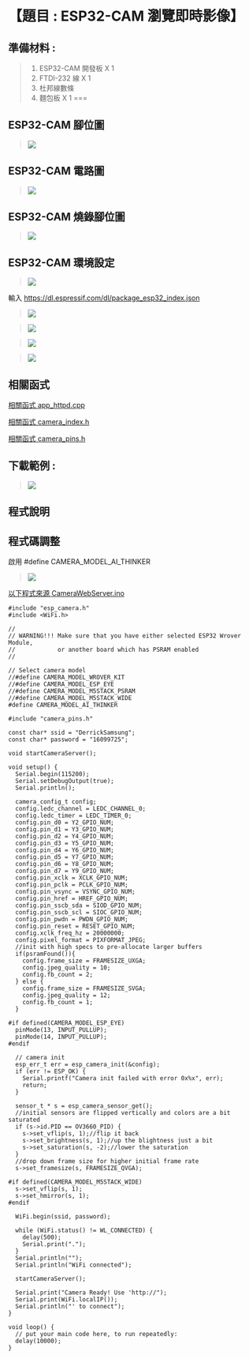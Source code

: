<h1>【題目 : ESP32-CAM 瀏覽即時影像】</h1>

## 準備材料 : 
>1. ESP32-CAM 開發板 X 1
>2. FTDI-232 線 X 1
>3. 杜邦線數條
>4. 麵包板 X 1
===

## ESP32-CAM 腳位圖 
>![](https://github.com/derricktsai0904/Arduino/blob/master/06.ESP32%E6%8E%A7%E5%88%B6/03.CameraWebServer/ESP32-CAM_pin.PNG?raw=true)

## ESP32-CAM 電路圖
>![](https://github.com/derricktsai0904/Arduino/blob/master/06.ESP32%E6%8E%A7%E5%88%B6/03.CameraWebServer/ESP32-CAM-FTDI-programmer-5V-supply.png?raw=true)

## ESP32-CAM 燒錄腳位圖
>![](https://github.com/derricktsai0904/Arduino/blob/master/06.ESP32%E6%8E%A7%E5%88%B6/03.CameraWebServer/ESP32-CAM-Burn.PNG?raw=true)

## ESP32-CAM 環境設定
>![](https://github.com/derricktsai0904/Arduino/blob/master/06.ESP32%E6%8E%A7%E5%88%B6/03.CameraWebServer/ESP32-CAM-Setting1.png?raw=true)

輸入 https://dl.espressif.com/dl/package_esp32_index.json
>![](https://github.com/derricktsai0904/Arduino/blob/master/06.ESP32%E6%8E%A7%E5%88%B6/03.CameraWebServer/ESP32-CAM-Setting2.png?raw=true)

>![](https://github.com/derricktsai0904/Arduino/blob/master/06.ESP32%E6%8E%A7%E5%88%B6/03.CameraWebServer/ESP32-CAM-Setting3.png?raw=true)

>![](https://github.com/derricktsai0904/Arduino/blob/master/06.ESP32%E6%8E%A7%E5%88%B6/03.CameraWebServer/ESP32-CAM-Setting4.png?raw=true)

>![](https://github.com/derricktsai0904/Arduino/blob/master/06.ESP32%E6%8E%A7%E5%88%B6/03.CameraWebServer/ESP32-CAM-Setting5.png?raw=true)

## 相關函式
[相關函式 app_httpd.cpp ]:https://github.com/derricktsai0904/Arduino/blob/master/06.ESP32%E6%8E%A7%E5%88%B6/03.CameraWebServer/app_httpd.cpp "app_httpd.cpp"
[相關函式 app_httpd.cpp ]

[相關函式 camera_index.h ]:https://github.com/derricktsai0904/Arduino/blob/master/06.ESP32%E6%8E%A7%E5%88%B6/03.CameraWebServer/camera_index.h "camera_index.h"
[相關函式 camera_index.h ]

[相關函式 camera_pins.h ]:https://github.com/derricktsai0904/Arduino/blob/master/06.ESP32%E6%8E%A7%E5%88%B6/03.CameraWebServer/camera_pins.h "camera_pins.h"
[相關函式 camera_pins.h ]


## 下載範例 : 
>![](https://github.com/derricktsai0904/Arduino/blob/master/06.ESP32%E6%8E%A7%E5%88%B6/03.CameraWebServer/ESP32-CAM-Burn.PNG?raw=true)

## 程式說明
## 程式碼調整
啟用  #define CAMERA_MODEL_AI_THINKER
>![](https://github.com/derricktsai0904/Arduino/blob/master/06.ESP32%E6%8E%A7%E5%88%B6/03.CameraWebServer/define.jpg?raw=true)


[以下程式來源 CameraWebServer.ino ]:https://github.com/derricktsai0904/Arduino/blob/master/06.ESP32%E6%8E%A7%E5%88%B6/03.CameraWebServer/CameraWebServer.ino "CameraWebServer.ino"
[以下程式來源 CameraWebServer.ino ]
``` arduino
#include "esp_camera.h"
#include <WiFi.h>

//
// WARNING!!! Make sure that you have either selected ESP32 Wrover Module,
//            or another board which has PSRAM enabled
//

// Select camera model
//#define CAMERA_MODEL_WROVER_KIT
//#define CAMERA_MODEL_ESP_EYE
//#define CAMERA_MODEL_M5STACK_PSRAM
//#define CAMERA_MODEL_M5STACK_WIDE
#define CAMERA_MODEL_AI_THINKER

#include "camera_pins.h"

const char* ssid = "DerrickSamsung";
const char* password = "16099725";

void startCameraServer();

void setup() {
  Serial.begin(115200);
  Serial.setDebugOutput(true);
  Serial.println();

  camera_config_t config;
  config.ledc_channel = LEDC_CHANNEL_0;
  config.ledc_timer = LEDC_TIMER_0;
  config.pin_d0 = Y2_GPIO_NUM;
  config.pin_d1 = Y3_GPIO_NUM;
  config.pin_d2 = Y4_GPIO_NUM;
  config.pin_d3 = Y5_GPIO_NUM;
  config.pin_d4 = Y6_GPIO_NUM;
  config.pin_d5 = Y7_GPIO_NUM;
  config.pin_d6 = Y8_GPIO_NUM;
  config.pin_d7 = Y9_GPIO_NUM;
  config.pin_xclk = XCLK_GPIO_NUM;
  config.pin_pclk = PCLK_GPIO_NUM;
  config.pin_vsync = VSYNC_GPIO_NUM;
  config.pin_href = HREF_GPIO_NUM;
  config.pin_sscb_sda = SIOD_GPIO_NUM;
  config.pin_sscb_scl = SIOC_GPIO_NUM;
  config.pin_pwdn = PWDN_GPIO_NUM;
  config.pin_reset = RESET_GPIO_NUM;
  config.xclk_freq_hz = 20000000;
  config.pixel_format = PIXFORMAT_JPEG;
  //init with high specs to pre-allocate larger buffers
  if(psramFound()){
    config.frame_size = FRAMESIZE_UXGA;
    config.jpeg_quality = 10;
    config.fb_count = 2;
  } else {
    config.frame_size = FRAMESIZE_SVGA;
    config.jpeg_quality = 12;
    config.fb_count = 1;
  }

#if defined(CAMERA_MODEL_ESP_EYE)
  pinMode(13, INPUT_PULLUP);
  pinMode(14, INPUT_PULLUP);
#endif

  // camera init
  esp_err_t err = esp_camera_init(&config);
  if (err != ESP_OK) {
    Serial.printf("Camera init failed with error 0x%x", err);
    return;
  }

  sensor_t * s = esp_camera_sensor_get();
  //initial sensors are flipped vertically and colors are a bit saturated
  if (s->id.PID == OV3660_PID) {
    s->set_vflip(s, 1);//flip it back
    s->set_brightness(s, 1);//up the blightness just a bit
    s->set_saturation(s, -2);//lower the saturation
  }
  //drop down frame size for higher initial frame rate
  s->set_framesize(s, FRAMESIZE_QVGA);

#if defined(CAMERA_MODEL_M5STACK_WIDE)
  s->set_vflip(s, 1);
  s->set_hmirror(s, 1);
#endif

  WiFi.begin(ssid, password);

  while (WiFi.status() != WL_CONNECTED) {
    delay(500);
    Serial.print(".");
  }
  Serial.println("");
  Serial.println("WiFi connected");

  startCameraServer();

  Serial.print("Camera Ready! Use 'http://");
  Serial.print(WiFi.localIP());
  Serial.println("' to connect");
}

void loop() {
  // put your main code here, to run repeatedly:
  delay(10000);
}

```


